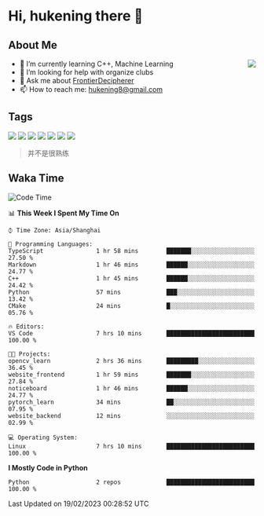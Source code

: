 # Hi, hukening there 👋

## About Me

<a href="#">
  <img align="right" src="https://github-readme-stats-git-masterrstaa-rickstaa.vercel.app/api?username=Tokyo469&count_private=true&show_icons=true&bg_color=15,f2f7fd,E0EAFC" />
</a>

- 🌱 I’m currently learning C++, Machine Learning
- 🤔 I’m looking for help with organize clubs
- 💬 Ask me about [FrontierDecipherer](https://github.com/FrontierDecipherer)
- 📫 How to reach me: hukening8@gmail.com

## Tags

![](https://img.shields.io/badge/-Python-3e74a2?style=flat-square&logo=Python&logoColor=fff)
![](https://img.shields.io/badge/-C++-00579c?style=flat-square&logo=cplusplus&logoColor=fff)
![](https://img.shields.io/badge/-Node.js-339933?style=flat-square&logo=Node.js&logoColor=fff)
![](https://img.shields.io/badge/-React-2d98ce?style=flat-square&logo=React&logoColor=fff)
![](https://img.shields.io/badge/-Linux-000000?style=flat-square&logo=Linux&logoColor=fff)
![](https://img.shields.io/badge/-MySQL-4479A1?style=flat-square&logo=MySQL&logoColor=fff)
![](https://img.shields.io/badge/-MongoDB-47A248?style=flat-square&logo=MongoDB&logoColor=fff)

> 并不是很熟练

## Waka Time

<!--START_SECTION:waka-->
![Code Time](http://img.shields.io/badge/Code%20Time-148%20hrs%2059%20mins-blue)

📊 **This Week I Spent My Time On** 

```text
⌚︎ Time Zone: Asia/Shanghai

💬 Programming Languages: 
TypeScript               1 hr 58 mins        ███████░░░░░░░░░░░░░░░░░░   27.50 % 
Markdown                 1 hr 46 mins        ██████░░░░░░░░░░░░░░░░░░░   24.77 % 
C++                      1 hr 45 mins        ██████░░░░░░░░░░░░░░░░░░░   24.42 % 
Python                   57 mins             ███░░░░░░░░░░░░░░░░░░░░░░   13.42 % 
CMake                    24 mins             █░░░░░░░░░░░░░░░░░░░░░░░░   05.76 % 

🔥 Editors: 
VS Code                  7 hrs 10 mins       █████████████████████████   100.00 % 

🐱‍💻 Projects: 
opencv_learn             2 hrs 36 mins       █████████░░░░░░░░░░░░░░░░   36.45 % 
website_frontend         1 hr 59 mins        ███████░░░░░░░░░░░░░░░░░░   27.84 % 
noticeboard              1 hr 46 mins        ██████░░░░░░░░░░░░░░░░░░░   24.77 % 
pytorch_learn            34 mins             ██░░░░░░░░░░░░░░░░░░░░░░░   07.95 % 
website_backend          12 mins             ░░░░░░░░░░░░░░░░░░░░░░░░░   02.99 % 

💻 Operating System: 
Linux                    7 hrs 10 mins       █████████████████████████   100.00 % 

```

**I Mostly Code in Python** 

```text
Python                   2 repos             █████████████████████████   100.00 % 

```



 Last Updated on 19/02/2023 00:28:52 UTC
<!--END_SECTION:waka-->
